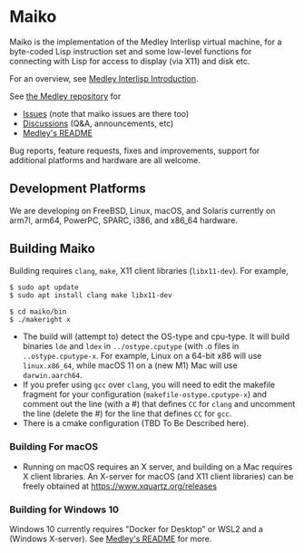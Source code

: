 # Maiko

Maiko is the implementation of the Medley Interlisp virtual machine, for a
byte-coded Lisp instruction set and some low-level functions for
connecting with Lisp for access to display (via X11) and disk etc.

For an overview, see [Medley Interlisp Introduction](https://github.com/Interlisp/medley/wiki/Introduction).

See [the Medley repository](https://github.com/Interlisp/medley) for
* [Issues](https://github.com/Interlisp/medley/issues) (note that maiko issues are there too)
* [Discussions](https://github.com/Interlisp/medley/discussions) (Q&A, announcements, etc)
* [Medley's README](https://github.com/Interlisp/medley/blob/master/README.md)

Bug reports, feature requests, fixes and improvements, support for additional platforms and hardware are all welcome.

## Development Platforms

We are developing on FreeBSD, Linux, macOS, and Solaris currently
on arm7l, arm64, PowerPC, SPARC, i386, and x86_64 hardware.


## Building Maiko

Building requires `clang`, `make`, X11 client libraries (`libx11-dev`). For example, 

``` sh
$ sudo apt update
$ sudo apt install clang make libx11-dev
```

```
$ cd maiko/bin
$ ./makeright x
```

* The build will (attempt to) detect the OS-type and cpu-type. It will build binaries `lde` and `ldex` in `../ostype.cputype` (with .o files in `..ostype.cputype-x`. For example, Linux on a 64-bit x86 will use `linux.x86_64`, while macOS 11 on a (new M1) Mac will use `darwin.aarch64`.
* If you prefer using `gcc` over `clang`, you will need to edit the makefile fragment for your configuration (`makefile-ostype.cputype-x`) and comment out the line (with a #) that defines `CC` for `clang` and uncomment the line (delete the #) for the line that defines `CC` for `gcc`.
* There is a cmake configuration (TBD To Be Described here).

### Building For macOS

* Running on macOS requires an X server, and building on a Mac requires X client libraries.
An X-server for macOS (and X11 client libraries) can be freely obtained at https://www.xquartz.org/releases

### Building for Windows 10

Windows 10 currently requires "Docker for Desktop" or WSL2 and a (Windows X-server).
See [Medley's README](https://github.com/Interlisp/medley/blob/master/README.md) for more.

